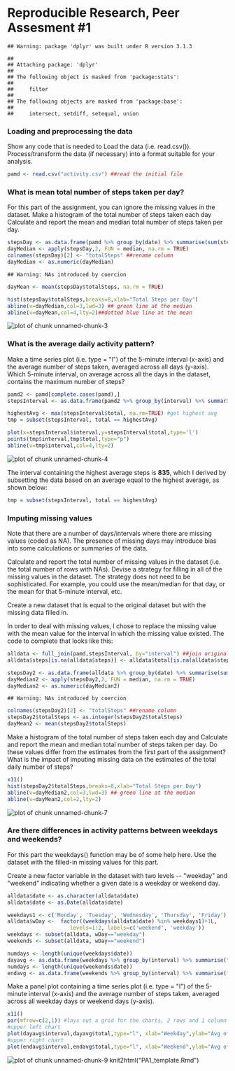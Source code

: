 Reproducible Research, Peer Assesment #1
========================================


```
## Warning: package 'dplyr' was built under R version 3.1.3
```

```
## 
## Attaching package: 'dplyr'
## 
## The following object is masked from 'package:stats':
## 
##     filter
## 
## The following objects are masked from 'package:base':
## 
##     intersect, setdiff, setequal, union
```
### Loading and preprocessing the data
Show any code that is needed to Load the data (i.e. read.csv()). Process/transform the data (if necessary) into a format suitable for your analysis.


```r
pamd <- read.csv("activity.csv") ##read the initial file
```

### What is mean total number of steps taken per day?

For this part of the assignment, you can ignore the missing values in the dataset. Make a histogram of the total number of steps taken each day Calculate and report the mean and median total number of steps taken per day.

```r
stepsDay <- as.data.frame(pamd %>% group_by(date) %>% summarise(sum(steps)))
dayMedian <- apply(stepsDay,2, FUN = median, na.rm = TRUE)
colnames(stepsDay)[2] <- "totalSteps" ##rename column
dayMedian <- as.numeric(dayMedian)
```

```
## Warning: NAs introduced by coercion
```

```r
dayMean <- mean(stepsDay$totalSteps, na.rm = TRUE)

hist(stepsDay$totalSteps,breaks=8,xlab="Total Steps per Day")
abline(v=dayMedian,col=3,lwd=3) ## green line at the median
abline(v=dayMean,col=4,lty=2)##dotted blue line at the mean
```

![plot of chunk unnamed-chunk-3](figure/unnamed-chunk-3-1.png) 

### What is the average daily activity pattern?

Make a time series plot (i.e. type = "l") of the 5-minute interval (x-axis) and the average number of steps taken, averaged across all days (y-axis). Which 5-minute interval, on average across all the days in the dataset, contains the maximum number of steps?

```r
pamd2 <- pamd[complete.cases(pamd),]
stepsInterval <- as.data.frame(pamd2 %>% group_by(interval) %>% summarise(total = sum(steps)/61))

highestAvg <- max(stepsInterval$total, na.rm=TRUE) #get highest avg
tmp = subset(stepsInterval, total == highestAvg)

plot(x=stepsInterval$interval,y=stepsInterval$total,type='l')
points(tmp$interval,tmp$total,type="p")
abline(v=tmp$interval,col=4,lty=2)
```

![plot of chunk unnamed-chunk-4](figure/unnamed-chunk-4-1.png) 

The interval containing the highest average steps is **835**, which I derived by subsetting the data based on an average equal to the highest average, as shown below:

```r
tmp = subset(stepsInterval, total == highestAvg)
```
### Imputing missing values

Note that there are a number of days/intervals where there are missing values (coded as NA). The presence of missing days may introduce bias into some calculations or summaries of the data.

Calculate and report the total number of missing values in the dataset (i.e. the total number of rows with NAs). Devise a strategy for filling in all of the missing values in the dataset. The strategy does not need to be sophisticated. For example, you could use the mean/median for that day, or the mean for that 5-minute interval, etc.

Create a new dataset that is equal to the original dataset but with the missing data filled in.

In order to deal with missing values, I chose to replace the missing value with the mean value for the interval in which the missing value existed.  The code to complete that looks like this:

```r
alldata <- full_join(pamd,stepsInterval, by="interval") ##join original data with subset of averages at each interval
alldata$steps[is.na(alldata$steps)] <- alldata$total[is.na(alldata$steps)]##copy the mean column into steps column, where steps is NA

stepsDay2 <- as.data.frame(alldata %>% group_by(date) %>% summarise(sum(steps)))
dayMedian2 <- apply(stepsDay2,2, FUN = median, na.rm = TRUE)
dayMedian2 <- as.numeric(dayMedian2)
```

```
## Warning: NAs introduced by coercion
```

```r
colnames(stepsDay2)[2] <- "totalSteps" ##rename column
stepsDay2$totalSteps <- as.integer(stepsDay2$totalSteps)
dayMean2 <- mean(stepsDay2$totalSteps)
```

Make a histogram of the total number of steps taken each day and Calculate and report the mean and median total number of steps taken per day. Do these values differ from the estimates from the first part of the assignment? What is the impact of imputing missing data on the estimates of the total daily number of steps?

```r
x11()
hist(stepsDay2$totalSteps,breaks=8,xlab="Total Steps per Day")
abline(v=dayMedian2,col=3,lwd=3) ## green line at the median
abline(v=dayMean2,col=2,lty=2)
```

![plot of chunk unnamed-chunk-7](figure/unnamed-chunk-7-1.png) 

### Are there differences in activity patterns between weekdays and weekends?

For this part the weekdays() function may be of some help here. Use the dataset with the filled-in missing values for this part.

Create a new factor variable in the dataset with two levels -- "weekday" and "weekend" indicating whether a given date is a weekday or weekend day.

```r
alldata$date <- as.character(alldata$date)
alldata$date <- as.Date(alldata$date)

weekdays1 <- c('Monday', 'Tuesday', 'Wednesday', 'Thursday', 'Friday')
alldata$wDay <-  factor((weekdays(alldata$date) %in% weekdays1)+1L,
                    levels=1:2, labels=c('weekend', 'weekday'))
weekdays <- subset(alldata, wDay=="weekday")
weekends <- subset(alldata, wDay=="weekend")

numdays <- length(unique(weekdays$date))
dayavg <- as.data.frame(weekdays %>% group_by(interval) %>% summarise(total = sum(steps)/numdays))
numdays <- length(unique(weekends$date))
endavg <- as.data.frame(weekends %>% group_by(interval) %>% summarise(total = sum(steps)/numdays))
```

Make a panel plot containing a time series plot (i.e. type = "l") of the 5-minute interval (x-axis) and the average number of steps taken, averaged across all weekday days or weekend days (y-axis). 

```r
x11()
par(mfrow=c(2,1)) #lays out a grid for the charts, 2 rows and 1 column
#upper left chart
plot(dayavg$interval,dayavg$total,type="l", xlab="Weekday",ylab="Avg of Steps per day",col="blue")
#upper right chart
plot(endavg$interval,endavg$total,type="l", xlab="Weekend",ylab="Avg of Steps per day",col="red")
```

![plot of chunk unnamed-chunk-9](figure/unnamed-chunk-9-1.png) 
knit2html("PA1_template.Rmd")
